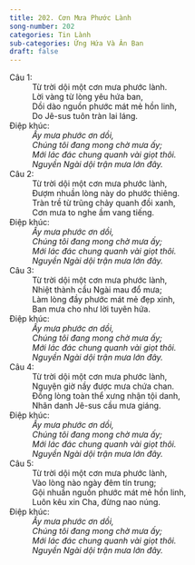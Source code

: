 ```yaml
---
title: 202. Cơn Mưa Phước Lành
song-number: 202
categories: Tin Lành
sub-categories: Ứng Hứa Và Ân Ban
draft: false
---
```

<dl><dt>Câu 1:</dt><dd data-verse="1">Từ trời dội một cơn mưa phước lành. <br/>Lời vàng từ lòng yêu hứa ban, <br/>Dồi dào nguồn phước mát mẻ hồn linh, <br/>Do Jê-sus tuôn tràn lai láng. </dd><dt>Điệp khúc:</dt><dd data-chorus="1"><em>Ấy mưa phước ơn dồi, <br/>Chúng tôi đang mong chờ mưa ấy; <br/>Mới lác đác chung quanh vài giọt thôi. <br/>Nguyền Ngài dội trận mưa lớn đây. </em></dd><dt>Câu 2:</dt><dd data-verse="2">Từ trời dội một cơn mưa phước lành, <br/>Đượm nhuần lòng này do phước thiêng. <br/>Tràn trề từ trũng chảy quanh đồi xanh, <br/>Cơn mưa to nghe ầm vang tiếng. </dd><dt>Điệp khúc:</dt><dd data-chorus="1"><em>Ấy mưa phước ơn dồi, <br/>Chúng tôi đang mong chờ mưa ấy; <br/>Mới lác đác chung quanh vài giọt thôi. <br/>Nguyền Ngài dội trận mưa lớn đây. </em></dd><dt>Câu 3:</dt><dd data-verse="3">Từ trời dội một cơn mưa phước lành, <br/>Nhiệt thành cầu Ngài mau đổ mưa; <br/>Làm lòng đầy phước mát mẻ đẹp xinh, <br/>Ban mưa cho như lời tuyên hứa. </dd><dt>Điệp khúc:</dt><dd data-chorus="1"><em>Ấy mưa phước ơn dồi, <br/>Chúng tôi đang mong chờ mưa ấy; <br/>Mới lác đác chung quanh vài giọt thôi. <br/>Nguyền Ngài dội trận mưa lớn đây. </em></dd><dt>Câu 4:</dt><dd data-verse="4">Từ trời dội một cơn mưa phước lành, <br/>Nguyện giờ nầy được mưa chứa chan. <br/>Đồng lòng toàn thể xưng nhận tội danh, <br/>Nhân danh Jê-sus cầu mưa giáng. </dd><dt>Điệp khúc:</dt><dd data-chorus="1"><em>Ấy mưa phước ơn dồi, <br/>Chúng tôi đang mong chờ mưa ấy; <br/>Mới lác đác chung quanh vài giọt thôi. <br/>Nguyền Ngài dội trận mưa lớn đây. </em></dd><dt>Câu 5:</dt><dd data-verse="5">Từ trời dội một cơn mưa phước lành, <br/>Vào lòng nào ngày đêm tín trung; <br/>Gội nhuần nguồn phước mát mẻ hồn linh, <br/>Luôn kêu xin Cha, đừng nao núng. </dd><dt>Điệp khúc:</dt><dd data-chorus="1"><em>Ấy mưa phước ơn dồi, <br/>Chúng tôi đang mong chờ mưa ấy; <br/>Mới lác đác chung quanh vài giọt thôi. <br/>Nguyền Ngài dội trận mưa lớn đây. </em></dd></dl>